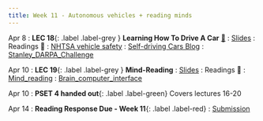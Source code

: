 ```yaml
---
title: Week 11 - Autonomous vehicles + reading minds
---
```


Apr 8
: **LEC 18**{: .label .label-grey } **Learning How To Drive A Car** [🎥](https://harvard.hosted.panopto.com/Panopto/Pages/Viewer.aspx?id=88c38576-9cfa-4ee0-af27-b0ff01522c10)
  : [Slides](https://canvas.harvard.edu/files/19869644/download?download_frd=1)
: Readings 📖
: [NHTSA vehicle safety](https://www.nhtsa.gov/technology-innovation/automated-vehicles-safety)
: [Self-driving Cars Blog](https://sitn.hms.harvard.edu/flash/2017/self-driving-cars-technology-risks-possibilities/)
: [Stanley_DARPA_Challenge](https://canvas.harvard.edu/files/19866428/download?download_frd=1)

Apr 10
: **LEC 19**{: .label .label-grey } **Mind-Reading**
  : [Slides](https://canvas.harvard.edu/files/19888994/download?download_frd=1)
: Readings 📖
: [Mind_reading](https://canvas.harvard.edu/files/19886711/download?download_frd=1)
: [Brain_computer_interface](https://canvas.harvard.edu/files/19886706/download?download_frd=1)

<!--
Apr 10
: **LEC 20**{: .label .label-grey } **Transfer Learning and Generalizability**
  : Slides
: Readings 📖
-->
Apr 10
: **PSET 4 handed out**{: .label .label-green} Covers lectures 16-20


Apr 14
  : **Reading Response Due - Week 11**{: .label .label-red}
    : [Submission](https://canvas.harvard.edu/courses/129605/assignments/794080)
